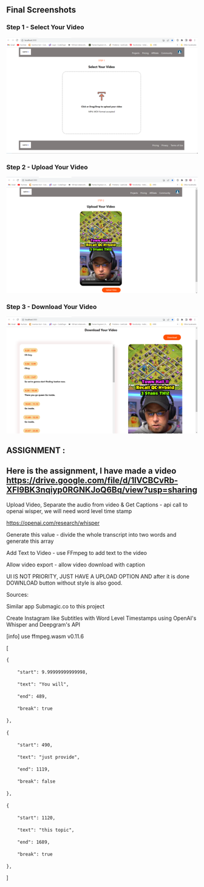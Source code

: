 ## Final Screenshots

### Step 1 - Select Your Video
![Alt text](Screenshots/step1.png)

### Step 2 - Upload Your Video
![Alt text](Screenshots/step2.png)

### Step 3 - Download Your Video
![Alt text](Screenshots/step3.png)

## ASSIGNMENT :

Here is the assignment, I have made a video https://drive.google.com/file/d/1lVCBCvRb-XFl9BK3nqiyp0RGNKJoQ6Bq/view?usp=sharing
----
 Upload Video, Separate the audio from video & Get Captions - api call to openai wisper, we will need word level time stamp 

https://openai.com/research/whisper 

Generate this value - divide the whole transcript into two words and generate this array

Add Text to Video - use FFmpeg to add text to the video

Allow video export - allow video download with caption


UI IS NOT PRIORITY, JUST HAVE A UPLOAD OPTION AND after it is done DOWNLOAD button without style is also good.


Sources:


Similar app Submagic.co to this project

Create Instagram like Subtitles with Word Level Timestamps using OpenAI's Whisper and Deepgram's API


[info] use ffmpeg.wasm v0.11.6


[

    {

        "start": 9.99999999999998,

        "text": "You will",

        "end": 489,

        "break": true

    },

    {

        "start": 490,

        "text": "just provide",

        "end": 1119,

        "break": false

    },

    {

        "start": 1120,

        "text": "this topic",

        "end": 1689,

        "break": true

    },
]